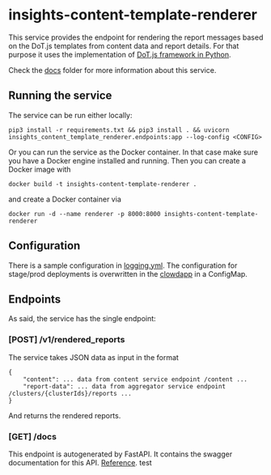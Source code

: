 # insights-content-template-renderer

This service provides the endpoint for rendering the report messages based on the DoT.js templates from content data and report details.
For that purpose it uses the implementation of [DoT.js framework in Python](https://github.com/lucemia/doT).

Check the [docs](docs/) folder for more information about this service.

## Running the service

The service can be run either locally:

`pip3 install -r requirements.txt && pip3 install . && uvicorn insights_content_template_renderer.endpoints:app --log-config <CONFIG>`

Or you can run the service as the Docker container. In that case make sure you have a Docker engine installed and running. Then you can create a Docker image with

`docker build -t insights-content-template-renderer .`

and create a Docker container via

`docker run -d --name renderer -p 8000:8000 insights-content-template-renderer`

## Configuration

There is a sample configuration in [logging.yml](logging.yml). The configuration for stage/prod deployments is overwritten in the [clowdapp](deploy/clowdapp.yaml) in a ConfigMap.

## Endpoints

As said, the service has the single endpoint:

### [POST] /v1/rendered_reports

The service takes JSON data as input in the format

```
{
	"content": ... data from content service endpoint /content ...
	"report-data": ... data from aggregator service endpoint /clusters/{clusterIds}/reports ...
}
```

And returns the rendered reports.

### [GET] /docs

This endpoint is autogenerated by FastAPI. It contains the swagger documentation for this API. [Reference](https://fastapi.tiangolo.com/features/#automatic-docs).
test

